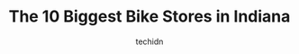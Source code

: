 ---
layout: ampstory
image: https://i0.wp.com/paketmu.com/wp-content/uploads/2023/06/bicycle-doctor-usa-0-in-indiana-1686367418.jpeg?resize=640,853
author: techidn
featured: false
description: Explore the diverse Bike Store scene in Indiana, home to an incredible selection of 10 establishments catering to every taste. Whether youre in search of iconic favorites or undiscovered tr
title: The 10 Biggest Bike Stores in Indiana
cover:
   title: The 10 Biggest Bike Stores in Indiana
   subtitle: RICKPATE
   background: https://paketmu.com/wp-content/uploads/2023/06/bicycle-doctor-usa-0-in-indiana-1686367418.jpeg

pages: 
 - layout: thirds
   top: <h1>#1 Bicycle Garage Indy & BGI Fitness</h1>
   bottom: "<p>These guys are awesome! The family and I made the trip to Indy from central Florida for a death in the family. We knew we would be here for a few extra days so we brought</p>"
   background: https://paketmu.com/wp-content/uploads/2023/06/bicycle-doctor-usa-1-in-indiana-1686367419.jpeg
   backgroundblur: true
 - layout: thirds
   top: <h1>#2 Trek Bicycle Schererville</h1>
   bottom: "<p>This store is great. I come from oak forest,IL to this store. No one beats them when it comes to customer service. My wife and I bought our bikes here and we also got the</p>"
   background: https://paketmu.com/wp-content/uploads/2023/06/bicycle-doctor-usa-2-in-indiana-1686367420.jpeg
   cta:
      link: https://paketmu.com/the-10-biggest-bike-stores-in-indiana/
      text: The 10 Biggest Bike Stores in Indiana
 - layout: thirds
   top: <h1>#3 The Bike Line</h1>
   bottom: "<p>This was by no means an easy build. But by the time this project was complete, every single staff member had a part in helping me build my dream bike. Even though fixies </p>"
   background: https://paketmu.com/wp-content/uploads/2023/06/bicycle-doctor-usa-3-in-indiana-1686367421.jpeg
   cta:
      link: https://paketmu.com/the-10-biggest-bike-stores-in-indiana/
      text: The 10 Biggest Bike Stores in Indiana
 - layout: thirds
   top: <h1>#4 Bicycle Station</h1>
   bottom: "<p>1201 Washington St, Columbus, IN 47201, United States</p>"
   background: https://images.unsplash.com/photo-1484589065579-248aad0d8b13?ixlib=rb-4.0.3&ixid=MnwxMjA3fDB8MHxwaG90by1wYWdlfHx8fGVufDB8fHx8&auto=format&fit=crop&w=640&h=853&q=80
   cta:
      link: https://paketmu.com/the-10-biggest-bike-stores-in-indiana/
      text: The 10 Biggest Bike Stores in Indiana
 - layout: thirds
   top: <h1>#5 Indy Cycle Specialist</h1>
   bottom: "<p>5804 E Washington St, Indianapolis, IN 46219, United States</p>"
   background: https://images.unsplash.com/photo-1567360425618-1594206637d2?ixlib=rb-4.0.3&ixid=MnwxMjA3fDB8MHxwaG90by1wYWdlfHx8fGVufDB8fHx8&auto=format&fit=crop&w=640&h=853&q=80
   cta:
      link: https://paketmu.com/the-10-biggest-bike-stores-in-indiana/
      text: The 10 Biggest Bike Stores in Indiana
 - layout: thirds
   top: <h1>#6 Bicycle Garage Indy</h1>
   bottom: "<p>1411 Roosevelt Ave, Indianapolis, IN 46201, United States</p>"
   background: https://images.unsplash.com/photo-1618005182384-a83a8bd57fbe?ixlib=rb-4.0.3&ixid=MnwxMjA3fDB8MHxwaG90by1wYWdlfHx8fGVufDB8fHx8&auto=format&fit=crop&w=640&h=853&q=80
   cta:
      link: https://paketmu.com/the-10-biggest-bike-stores-in-indiana/
      text: The 10 Biggest Bike Stores in Indiana
 - layout: thirds
   top: <h1>#7 Kirks Bike Shop</h1>
   bottom: "<p>124 S Walnut St, Muncie, IN 47305, United States</p>"
   background: https://images.unsplash.com/photo-1518640467707-6811f4a6ab73?ixlib=rb-4.0.3&ixid=MnwxMjA3fDB8MHxwaG90by1wYWdlfHx8fGVufDB8fHx8&auto=format&fit=crop&w=640&h=853&q=80
   cta:
      link: https://paketmu.com/the-10-biggest-bike-stores-in-indiana/
      text: The 10 Biggest Bike Stores in Indiana
 - layout: thirds
   middle: Continue reading...
   background: https://images.unsplash.com/photo-1604871000636-074fa5117945?ixlib=rb-4.0.3&ixid=MnwxMjA3fDB8MHxwaG90by1wYWdlfHx8fGVufDB8fHx8&auto=format&fit=crop&w=640&h=853&q=80
   cta:
      link: https://paketmu.com/the-10-biggest-bike-stores-in-indiana/
      text: The 10 Biggest Bike Stores in Indiana
      
---